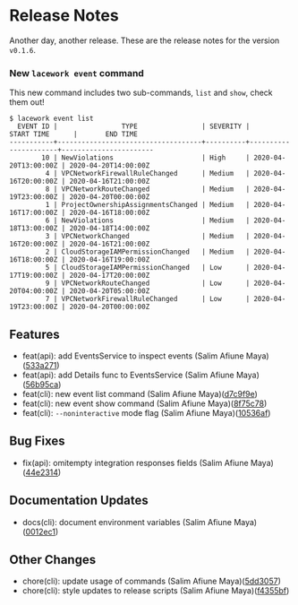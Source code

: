 # Release Notes
Another day, another release. These are the release notes for the version `v0.1.6`.

### New `lacework event` command
This new command includes two sub-commands, `list` and `show`, check them out!
```
$ lacework event list
  EVENT ID |                TYPE                | SEVERITY |      START TIME      |       END TIME
-----------+------------------------------------+----------+----------------------+-----------------------
        10 | NewViolations                      | High     | 2020-04-20T13:00:00Z | 2020-04-20T14:00:00Z
         4 | VPCNetworkFirewallRuleChanged      | Medium   | 2020-04-16T20:00:00Z | 2020-04-16T21:00:00Z
         8 | VPCNetworkRouteChanged             | Medium   | 2020-04-19T23:00:00Z | 2020-04-20T00:00:00Z
         1 | ProjectOwnershipAssignmentsChanged | Medium   | 2020-04-16T17:00:00Z | 2020-04-16T18:00:00Z
         6 | NewViolations                      | Medium   | 2020-04-18T13:00:00Z | 2020-04-18T14:00:00Z
         3 | VPCNetworkChanged                  | Medium   | 2020-04-16T20:00:00Z | 2020-04-16T21:00:00Z
         2 | CloudStorageIAMPermissionChanged   | Medium   | 2020-04-16T18:00:00Z | 2020-04-16T19:00:00Z
         5 | CloudStorageIAMPermissionChanged   | Low      | 2020-04-17T19:00:00Z | 2020-04-17T20:00:00Z
         9 | VPCNetworkRouteChanged             | Low      | 2020-04-20T04:00:00Z | 2020-04-20T05:00:00Z
         7 | VPCNetworkFirewallRuleChanged      | Low      | 2020-04-19T23:00:00Z | 2020-04-20T00:00:00Z
```

## Features
* feat(api): add EventsService to inspect events (Salim Afiune Maya)([533a271](https://github.com/lacework/go-sdk/commit/533a2713f5c179e50c90c63318991643f005a750))
* feat(api): add Details func to EventsService (Salim Afiune Maya)([56b95ca](https://github.com/lacework/go-sdk/commit/56b95ca2c02c2f8af24dd351e7fe6247b4da7eba))
* feat(cli): new event list command (Salim Afiune Maya)([d7c9f9e](https://github.com/lacework/go-sdk/commit/d7c9f9e2c41a1bd1411b92b6b8632aa2e32845dd))
* feat(cli): new event show command (Salim Afiune Maya)([8f75c78](https://github.com/lacework/go-sdk/commit/8f75c78d222f3fa00d24cf41e8d1e712f6600122))
* feat(cli): `--noninteractive` mode flag (Salim Afiune Maya)([10536af](https://github.com/lacework/go-sdk/commit/10536afe1d6ce76ba3391c145f3533b4d6725484))
## Bug Fixes
* fix(api): omitempty integration responses fields (Salim Afiune Maya)([44e2314](https://github.com/lacework/go-sdk/commit/44e2314f4ca02f1c0e6a134bedbc82161a81473c))
## Documentation Updates
* docs(cli): document environment variables (Salim Afiune Maya)([0012ec1](https://github.com/lacework/go-sdk/commit/0012ec14f574f6e4c1dc2a5d774e17ef038f1308))
## Other Changes
* chore(cli): update usage of commands (Salim Afiune Maya)([5dd3057](https://github.com/lacework/go-sdk/commit/5dd3057371fe87434f2da54f68cdcc3dc5fd754a))
* chore(cli): style updates to release scripts (Salim Afiune Maya)([f4355bf](https://github.com/lacework/go-sdk/commit/f4355bf481a3349fe9bac3700a1eaa8e80227238))
